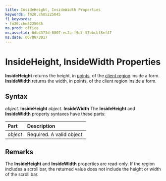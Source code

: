 ```yaml
---
title: InsideHeight, InsideWidth Properties
keywords: fm20.chm5225045
f1_keywords:
- fm20.chm5225045
ms.prod: office
ms.assetid: 8db4373d-0807-ec2a-f9df-37ebcbf8ef47
ms.date: 06/08/2017
---
```



# InsideHeight, InsideWidth Properties



 **InsideHeight** returns the height, in [points](../../Glossary/vbe-glossary.md#point), of the [client region](../../Glossary/glossary-vba.md#client-region) inside a form. **InsideWidth** returns the width, in points, of the client region inside a form.

## Syntax

_object_. **InsideHeight**
 _object_. **InsideWidth**
The  **InsideHeight** and **InsideWidth** property syntaxes have these parts:


|**Part**|**Description**|
|:-----|:-----|
| _object_|Required. A valid object.|

## Remarks

The  **InsideHeight** and **InsideWidth** properties are read-only. If the region includes a scroll bar, the returned value does not include the height or width of the scroll bar.

